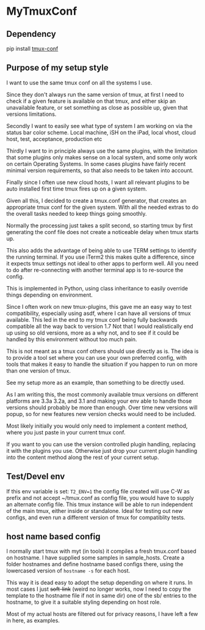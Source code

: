 # MyTmuxConf

## Dependency

pip install [tmux-conf](https://github.com/jaclu/tmux-conf)

## Purpose of my setup style

I want to use the same tmux conf on all the systems I use.

Since they don't always run the same version of tmux, at first I need to
check if a given feature is available on that tmux, and either skip an
unavailable feature, or set something as close as possible up, given that
versions limitations.

Secondly I want to easily see what type of system I am working on via
the status bar color scheme.
Local machine, iSH on the iPad, local vhost, cloud host, test, acceptance,
production etc

Thirdly I want to in principle always use the same plugins, with
the limitation that some plugins only makes sense on a local system,
and some only work on certain Operating Systems. In some cases plugins
have fairly recent minimal version requirements, so that also needs to
be taken into account.

Finally since I often use new cloud hosts, I want all relevant plugins
to be auto installed first time tmux fires up on a given system.

Given all this, I decided to create a tmux.conf generator, that creates
an appropriate tmux conf for the given system. With all the needed extras to
do the overall tasks needed to keep things going smoothly.

Normally the processing just takes a split second, so starting tmux by
first generating the conf file does not create a noticeable delay when
tmux starts up.

This also adds the advantage of being able to use TERM settings to
identify the running terminal.
If you use iTerm2 this makes quite a difference, since it expects tmux
settings not ideal to other apps to perform well.
All you need to do after re-connecting with another terminal app is to
re-source the config.

This is implemented in Python, using class inheritance to easily override
things depending on environment.

Since I often work on new tmux-plugins, this gave me an easy way to test
compatibility, especially using asdf, where I can have all versions of tmux
available. This led in the end to my tmux conf being fully backwards
compatible all the way back to version 1.7 Not that I would realistically
end up using so old versions, more as a why not, and to see if it could be
handled by this environment without too much pain.

This is not meant as a tmux conf others should use directly as is.
The idea is to provide a tool set where you can use your own preferred config,
with tools that makes it easy to handle the situation if you happen to
run on more than one version of tmux.

See my setup more as an example, than something to be directly used.

As I am writing this, the most commonly available tmux versions
on different platforms are 3.3a 3.2a, and 3.1 and making your env able
to handle those versions should probably be more than enough.
Over time new versions will popup, so for new features new version checks
would need to be included.

Most likely initially you would only need to implement a content method,
where you just paste in your current tmux conf.

If you want to you can use the version controlled plugin handling, replacing it
with the plugins you use. Otherwise just drop your current plugin handling
into the content method along the rest of your current setup.

## Test/Devel env

If this env variable is set: `T2_ENV=1` the config file created will use
C-W as prefix and not accept ~/tmux.conf as config file, you would have to
supply an alternate config file.
This tmux instance will be able to run independent of the main tmux,
either inside or standalone. Ideal for testing out new configs,
and even run a different version of tmux for compatiblity tests.

## host name based config

I normally start tmux with myt (in tools) it compiles a fresh tmux.conf
based on hostname.
I have supplied some samples in sample_hosts. Create a folder hostnames and define
hostname based configs there, using the lowercased version of `hostname -s`
for each host.

This way it is dead easy to adopt the setup depending on where it runs.
In most cases I just ~~soft-link~~ (weird no longer works, now I need
to copy the template to the hostname file if not in same dir) one of the
sb/ entries to the hostname, to give it a suitable
styling depending on host role.

Most of my actual hosts are filtered out for privacy reasons, I have left
a few in here, as examples.
